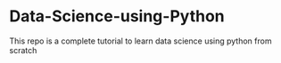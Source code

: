 # Data-Science-using-Python
This repo is a complete tutorial to learn data science using python from scratch
